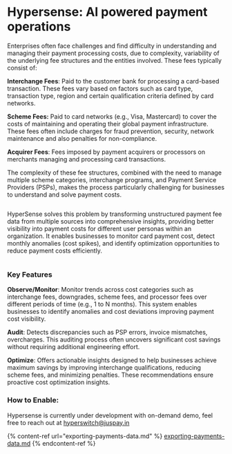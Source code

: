 # Hypersense: AI powered payment operations

Enterprises often face challenges and find difficulty in understanding and managing their payment processing costs, due to complexity, variability of the underlying fee structures and the entities involved. These fees typically consist of:

**Interchange Fees**: Paid to the customer bank for processing a card-based transaction. These fees vary based on factors such as card type, transaction type, region and certain qualification criteria defined by card networks.

**Scheme Fees:** Paid to card networks (e.g., Visa, Mastercard) to cover the costs of maintaining and operating their global payment infrastructure. These fees often include charges for fraud prevention, security, network maintenance and also penalties for non-compliance.

**Acquirer Fees**: Fees imposed by payment acquirers or processors on merchants managing and processing card transactions.

The complexity of these fee structures, combined with the need to manage multiple scheme categories, interchange programs, and Payment Service Providers (PSPs), makes the process particularly challenging for businesses to understand and solve payment costs.

<figure><img src="https://lh7-rt.googleusercontent.com/docsz/AD_4nXdpyD2v2VNTbT08KqjY00fCeaMf6l5BUwUsM_KypdJ179pjBdz2Z8bYXhqIOiPSxSF0IkVYHFoRzdr4umY4TAssdU6Ay6T_UOfNFFAK4WvGfgZ9fsYc_DT117Eoq1i0hZYXHH1V?key=PipEi-OXE_VL80TT0iDkN2IY" alt=""><figcaption></figcaption></figure>

HyperSense solves this problem by transforming unstructured payment fee data from multiple sources into comprehensive insights, providing better visibility into payment costs for different user personas within an organization. It enables businesses to monitor card payment cost, detect monthly anomalies (cost spikes), and identify optimization opportunities to reduce payment costs efficiently.

<figure><img src="https://lh7-rt.googleusercontent.com/docsz/AD_4nXflZY30GobylRwtkYqBsPPzH_AKqPJ-eR_XP38cgAs8nqzvmxOzsHC1oKXGZ3Sqdlv8IWujH-Q5hYzC75SeTD9YogVujsZ32sXsIeKMI0gqIZqyfLLcKQaGfzDDlY87zp2ydLPwCw?key=PipEi-OXE_VL80TT0iDkN2IY" alt=""><figcaption></figcaption></figure>

### Key Features

**Observe/Monitor**: Monitor trends across cost categories such as interchange fees, downgrades, scheme fees, and processor fees over different periods of time (e.g., 1 to N months). This system enables businesses to identify anomalies and cost deviations improving payment cost visibility.

**Audit**: Detects discrepancies such as PSP errors, invoice mismatches, overcharges. This auditing process often uncovers significant cost savings without requiring additional engineering effort.

**Optimize**: Offers actionable insights designed to help businesses achieve maximum savings by improving interchange qualifications, reducing scheme fees, and minimizing penalties. These recommendations ensure proactive cost optimization insights.

### How to Enable:

Hypersense is currently under development with on-demand demo, feel free to reach out at hyperswitch@juspay.in

{% content-ref url="exporting-payments-data.md" %}
[exporting-payments-data.md](exporting-payments-data.md)
{% endcontent-ref %}
